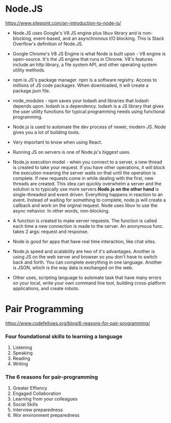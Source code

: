 # Node.JS

https://www.sitepoint.com/an-introduction-to-node-js/

- Node.JS uses Google's V8 JS engine plus libuv library and is non-blocking, event-based, and an asynchronous I/O blocking. This is Stack Overflow's definition of Node.JS.

- Google Chrome's V8 JS Engine is what Node is built upon - V8 engine is open-source. It's the JS engine that runs in Chrome. V8's features include an http library, a file system API, and other operating system utility methods.

- npm is JS's package manager. npm is a software registry. Access to millions of JS code packages. When downloaded, it will create a package.json file.

- node_modules - npm saves your lodash and libraries that lodash depends upon. lodash is a dependency. lodash is a JS library that gives the user utility functions for typical programming needs using functional programming.

- Node.js is used to automate the dev process of newer, modern JS. Node gives you a lot of building tools.

- Very important to know when using React.

- Running JS on servers is one of Node.js's biggest uses. 

- Node.js execution model - when you connect to a server, a new thread is created to take your request. If you have other operations, it will block the execution meaning the server waits on that until the operation is complete. If new requests come in while dealing with the first, new threads are created. This idea can quickly overwhelm a server and the solution is to typically use more servers.**Node.js on the other hand** is single-threaded and event driven. Everything happens in reaction to an event. Instead of waiting for something to complete, node.js will create a callback and work on the orginal request. Node uses libuv to use the async nehavior. In other words, non-blocking.

- A function is created to make server requests. The function is called each time a new connection is made to the server. An anonymous func. takes 2 args: request and response.

- Node is good for apps that have real time interaction, like chat sites. 

- Node.js speed and scalability are two of it's advantages. Another is using JS on the web server and browser so you don't have to switch back and forth. You can complete everything in one language. Another is JSON, which is the way data is exchanged on the web.

- Other uses, scripting language to automate task that have many errors on your local, write your own command line tool, building cross-platform applications, and create robots.


# Pair Programming

https://www.codefellows.org/blog/6-reasons-for-pair-programming/

### Four foundational skills to learning a language

1. Listening
2. Speaking
3. Reading
4. Writing 

### The 6 reasons for pair-programming

1. Greater Effiency
2. Engaged Collaboration
3. Learning from your colleagues
4. Social Skills
5. Interview preparedness
6. Wor environment preparedness
